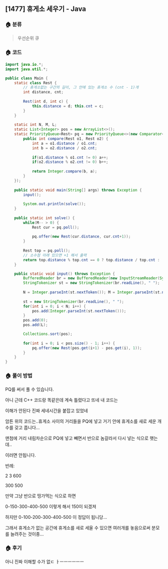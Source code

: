## [1477] 휴게소 세우기 - Java

### :house: 분류

> 우선순위 큐



### :house: 코드

```java
import java.io.*;
import java.util.*;

public class Main {
	static class Rest {
		// 휴게소없는 구간의 길이, 그 안에 있는 휴게소 수 (cnt - 1)개
		int distance, cnt;
		
		Rest(int d, int c) {
			this.distance = d; this.cnt = c;
		}
	}
	
	static int N, M, L;
	static List<Integer> pos = new ArrayList<>();
	static PriorityQueue<Rest> pq = new PriorityQueue<>(new Comparator<Rest>(){
		public int compare(Rest o1, Rest o2) {
			int a = o1.distance / o1.cnt;
			int b = o2.distance / o2.cnt;
			
			if(o1.distance % o1.cnt != 0) a++;
			if(o2.distance % o2.cnt != 0) b++;
			
			return Integer.compare(b, a);
		}
	});
	
	public static void main(String[] args) throws Exception {
		input();
		
		System.out.println(solve());
	}
	
	public static int solve() {
		while(M-- > 0) {
			Rest cur = pq.poll();
			
			pq.offer(new Rest(cur.distance, cur.cnt+1));
		}
		
		Rest top = pq.poll();
		// 소수점 아래 있으면 +1 해서 출력
		return top.distance % top.cnt == 0 ? top.distance / top.cnt : (top.distance / top.cnt) + 1;
	}

	public static void input() throws Exception {
		BufferedReader br = new BufferedReader(new InputStreamReader(System.in));
		StringTokenizer st = new StringTokenizer(br.readLine(), " ");
		
		N = Integer.parseInt(st.nextToken()); M = Integer.parseInt(st.nextToken()); L = Integer.parseInt(st.nextToken());
		
		st = new StringTokenizer(br.readLine(), " ");
		for(int i = 0; i < N; i++) {
			pos.add(Integer.parseInt(st.nextToken()));
		}
		pos.add(0);
		pos.add(L);

		Collections.sort(pos);
		
		for(int i = 0; i < pos.size() - 1; i++) {
			pq.offer(new Rest(pos.get(i+1) - pos.get(i), 1));
		}
	}
}
```



### :house: 풀이 방법

 PQ를 써서 풀 수 있습니다.

 아니 근데 C++ 코드랑 똑같은데 계속 틀렸다고 뜨네 내 코드는

이해가 안된다 진짜 세네시간을 붙잡고 있었네



암튼 위의 코드는..휴게소 사이의 거리들을 PQ에 넣고 거기 안에 휴게소를 새로 세운 개수를 갖고 풉니다... 

맨첨에 거리 내림차순으로 PQ에 넣고 빼면서 반으로 놈갈라서 다시 넣는 식으로 햇는데..

이러면 안됩니다.

반례:

2 3 600

300 500



만약 그냥 반으로 띵가먹는 식으로 하면

0-150-300-400-500 이렇게 해서 150이 되겠져

하지만 0-100-200-300-400-500 이 정답이 됩니당...

그래서 휴게소가 없는 공간에 휴게소를 새로 세울 수 있으면 여러개를 놓음으로써 분모를 늘려주는 것이죵...



### :house: 후기

아니 진짜 이해할 수가 없ㄷ ㅏㅡㅡㅡㅡㅡㅡ